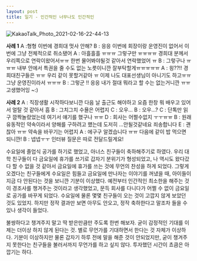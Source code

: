 ```yaml
---
layout: post
title: 일기 - 인간적인 너무나도 인간적인
---
```


![KakaoTalk_Photo_2021-02-16-22-44-13](https://user-images.githubusercontent.com/50545088/108073019-eeea0f00-70aa-11eb-817a-1d476db3b3d8.jpeg)

**사례 1**
A :형형 이번에 경희대 멋사 안해?
B : 응응 이번에 회장이랑 운영진이 없어서 이번에 그냥 전체적으로 취소됐어
A : 아흘흘흘 ㅠㅠㅠ 그렇구만 ㅠㅠㅠㅠ 경희대 분께서 우리쪽으로 연락이왔어서ㅠㅠ 한번 물어봐야될것 같아서 연락했었어 ㅠ
B : 그렇구나 ㅠㅠㅠ 내부 안에서 특권을 줄 수도 없는 노릇이니깐 잘부탁할게ㅠㅠㅠㅠㅠ
A : 읭??!! 경희대친구들은 ㅠㅠ 우리 같이 못할거같아 ㅠ 이제 나도 대표선생님이 아니기도 하고ㅠㅠ 그냥 운영진이라서 ㅠㅠㅠ
B : 그렇군 !! 응응 내가 절대 뭐라고 할 수는 없는거니깐 ㅠㅠ 고생했어잉 ~:)

**사례 2**
A : 직장생활 시작하다보니깐 다음 날 출근도 해야하고 요즘 한창 뭐 배우고 있어서 얼탈 것 같아서 흠
B : 그치그치 수욜은 어렵지
C : 오우...
B : 오우...?
C : 단톡만 읽구 깜짝놀랐었는데 여기서 얘기를 했구나 ㅠㅠ
D : 회사는 어쩔수없지 ㅜㅜㅠㅠ
B : 원래 유동적인 약속이라서 양해를 구하려고 헀는데 도저히 ...안될것같네요 죄송합니다
E : 괜찮아 ㅠㅠ 약속을 바꾸기는 어렵지
A : 에구구 알겠습니다 ㅠㅠ 다음에 같이 밥 먹으면 되니깐!
B : 넵넵ㅜㅜ 인터뷰 질문은 따로 전달드릴게요!

수요일에 졸업식 공가를 하기로 했었고, 아너스 친구들이 축하해주기로 하였다. 우리 대학 친구들이 다 금요일에 휴가를 쓰기로 갑자기 분위기가 형성되었고, 나 역시도 왔다갔다 할 수 없을 것 같아서 금요일에 휴가를 쓰는 것에 무언의 찬성을 하게 되었다. 그렇게 오겠다는 친구들에게 수요일은 힘들고 금요일에 만나자는 이야기를 꺼냈을 때, 아이들이 지금 다 안된다는 것을 보니깐 기분이 이상했다. 예전부터 인간적인 최소한을 해주는 것이 경조사를 챙겨주는 것이라고 생각했었고, 문득 회사를 다니다가 어쩔 수 없이 금요일로 공가를 바꾸게 되었다. 수요일에 물론 몇몇 친구들이 오는 것이 고깝지 않게 보았던 것도 있었지. 하지만 정작 결과만 보면 아무도 안오고, 정작 축하한다고 말조차 들을 수 있나 생각이 들었다. 

불쌍하다고 챙겨주지 말고 딱 받은만큼만 주도록 한번 해보자. 굳이 감정적인 기대를 이제는 더이상 하지 않게 된다는 것. 별로 무언가를 기대하면서 한다는 것 자체가 이상하다. 기분이 이상하지만 물론 갑자기 하루 전에 말을 해준 것이 안되었지만, 굳이 챙겨주지 못한다는 친구들을 불러서까지 무언가를 하고 싶지 않다. 투자했던 시간이 쵸큼은 아깝기는 하다.